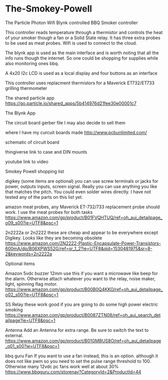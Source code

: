 # The-Smokey-Powell
The Particle Photon Wifi Blynk controlled BBQ Smoker controller

This controller reads temperature through a thermistor and controls the heat of your smoker though a fan or a
Solid State relay. It has three extra probes to be used as meat probes.
Wifi is used to connect to the cloud. 

The blynk app is used as the main interface and is worth noting that all the info runs though the internet. So 
one could be shopping for supplies while also monitoring ones bbq.

A 4x20 I2c LCD is used as a local display and four buttons as an interface

This controller uses replacment thermistors for a Maverick ET732/ET733 grilling thermometer


The shared particle app https://go.particle.io/shared_apps/5b414976d21fee30e00001c7

The Blynk App 

The circuit board gerber file
I may also decide to sell them

where I have my curcuit boards made http://www.pcbunlimited.com/

schematic of circuit board

thingiverse link to case and DIN mounts

youtube link to video


Smokey Powell shopping list

digikey (some items are optional) you can use screw terminals or jacks for power, outputs inputs, screen signal. Really you can use anything you like that matches the pitch. You could even solder wires directly.
I have not tested any of the parts on this list yet.


amazon
meat probes, any Maverick ET-732/733 replacement probe should work. I use the meat probes for both tasks
https://www.amazon.com/gp/product/B01FVQHTUQ/ref=oh_aui_detailpage_o09_s00?ie=UTF8&psc=1

2n2222a or 2n2222 these are cheap and appear to be everywhere except Digikey. Looks like they are becoming obsolete	
https://www.amazon.com/2N2222-Plastic-Encapsulate-Power-Transistors-600mA/dp/B06XPWS52G/ref=sr_1_2?ie=UTF8&qid=1530481975&sr=8-2&keywords=2n2222a



Optional items 




Amazon
5vdc buzzer 12mm use this if you want a microwave like beep for the alarm. Otherwise attach whatever you want to the relay, noise maker, light, spinning flag motor.
	https://www.amazon.com/gp/product/B00B0Q4KKO/ref=oh_aui_detailpage_o02_s00?ie=UTF8&psc=1

SS Relay	these work good if you are going to do some high power electric smoking
	https://www.amazon.com/gp/product/B0087ZTN08/ref=oh_aui_search_detailpage?ie=UTF8&psc=1

Antenna
Add an Antenna for extra range. Be sure to switch the text to external.
	https://www.amazon.com/gp/product/B01GMBUS8O/ref=oh_aui_detailpage_o01_s00?ie=UTF8&psc=1

bbq guru
Fan	If you want to use a fan instead, this is an option. although it does not like pwm so you need to set the pulse range threshold to 100. Otherwise many 12vdc pc fans work well at about 30%
https://www.bbqguru.com/storenav?CategoryId=2&ProductId=44





